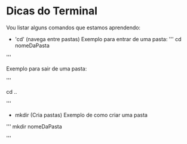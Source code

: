 # Dicas do Terminal

 Vou listar alguns comandos que estamos aprendendo:

 -  'cd' (navega entre pastas)
Exemplo para entrar de uma pasta:
'''
 cd nomeDaPasta

'''

Exemplo para sair de uma pasta:

'''

cd ..

'''

- mkdir (Cria pastas)
    Exemplo de como criar uma pasta

'''
mkdir nomeDaPasta

'''